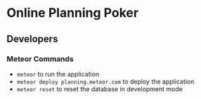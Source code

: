 # Online Planning Poker


## Developers

### Meteor Commands
- `meteor` to run the application
- `meteor deploy planning.meteor.com` to deploy the application
- `meteor reset` to reset the database in development mode


